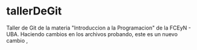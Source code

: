 # tallerDeGit

Taller de Git de la materia "Introduccion a la Programacion" de la FCEyN - UBA.
Haciendo cambios en los archivos
probando, este es un nuevo cambio
,